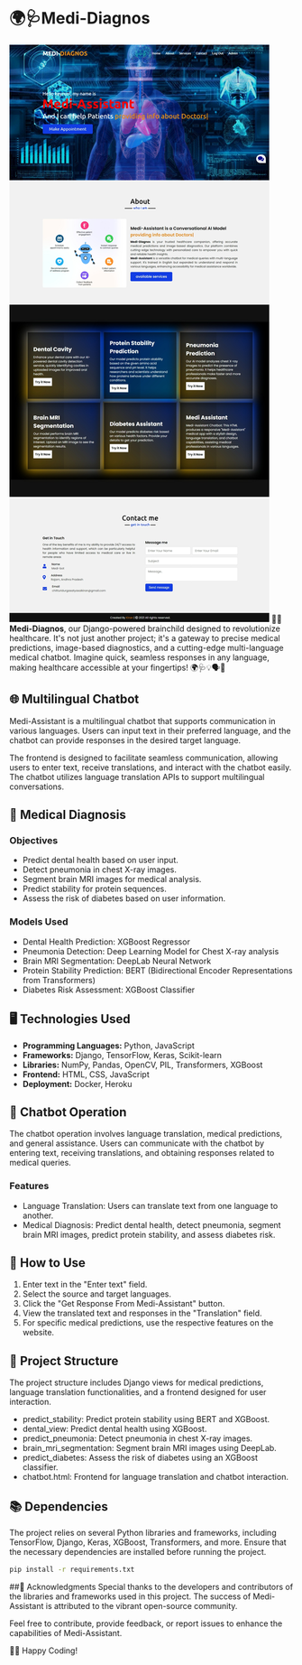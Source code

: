 # 🌍🩺Medi-Diagnos
![Image Alt Text](https://github.com/Keyrun1227/Medi-Diagnos/blob/main/MEDI_DIAGNOS.jpeg)
👩‍⚕️ **Medi-Diagnos**, our Django-powered brainchild designed to revolutionize healthcare. It's not just another project; it's a gateway to precise medical predictions, image-based diagnostics, and a cutting-edge multi-language medical chatbot. Imagine quick, seamless responses in any language, making healthcare accessible at your fingertips! 🌍🩺💡🗣💬

## 🌐 Multilingual Chatbot

Medi-Assistant is a multilingual chatbot that supports communication in various languages. Users can input text in their preferred language, and the chatbot can provide responses in the desired target language.

The frontend is designed to facilitate seamless communication, allowing users to enter text, receive translations, and interact with the chatbot easily. The chatbot utilizes language translation APIs to support multilingual conversations.

## 🏥 Medical Diagnosis

### Objectives

- Predict dental health based on user input.
- Detect pneumonia in chest X-ray images.
- Segment brain MRI images for medical analysis.
- Predict stability for protein sequences.
- Assess the risk of diabetes based on user information.

### Models Used

- Dental Health Prediction: XGBoost Regressor
- Pneumonia Detection: Deep Learning Model for Chest X-ray analysis
- Brain MRI Segmentation: DeepLab Neural Network
- Protein Stability Prediction: BERT (Bidirectional Encoder Representations from Transformers)
- Diabetes Risk Assessment: XGBoost Classifier

## 🖥️ Technologies Used

- **Programming Languages:** Python, JavaScript
- **Frameworks:** Django, TensorFlow, Keras, Scikit-learn
- **Libraries:** NumPy, Pandas, OpenCV, PIL, Transformers, XGBoost
- **Frontend:** HTML, CSS, JavaScript
- **Deployment:** Docker, Heroku

## 🤖 Chatbot Operation

The chatbot operation involves language translation, medical predictions, and general assistance. Users can communicate with the chatbot by entering text, receiving translations, and obtaining responses related to medical queries.

### Features

- Language Translation: Users can translate text from one language to another.
- Medical Diagnosis: Predict dental health, detect pneumonia, segment brain MRI images, predict protein stability, and assess diabetes risk.

## 🚀 How to Use

1. Enter text in the "Enter text" field.
2. Select the source and target languages.
3. Click the "Get Response From Medi-Assistant" button.
4. View the translated text and responses in the "Translation" field.
5. For specific medical predictions, use the respective features on the website.

## 📁 Project Structure

The project structure includes Django views for medical predictions, language translation functionalities, and a frontend designed for user interaction.

- predict_stability: Predict protein stability using BERT and XGBoost.
- dental_view: Predict dental health using XGBoost.
- predict_pneumonia: Detect pneumonia in chest X-ray images.
- brain_mri_segmentation: Segment brain MRI images using DeepLab.
- predict_diabetes: Assess the risk of diabetes using an XGBoost classifier.
- chatbot.html: Frontend for language translation and chatbot interaction.

## 📚 Dependencies

The project relies on several Python libraries and frameworks, including TensorFlow, Django, Keras, XGBoost, Transformers, and more. Ensure that the necessary dependencies are installed before running the project.

```bash
pip install -r requirements.txt

```

##🌟 Acknowledgments
Special thanks to the developers and contributors of the libraries and frameworks used in this project. The success of Medi-Assistant is attributed to the vibrant open-source community.

Feel free to contribute, provide feedback, or report issues to enhance the capabilities of Medi-Assistant.

👨‍💻 Happy Coding!
